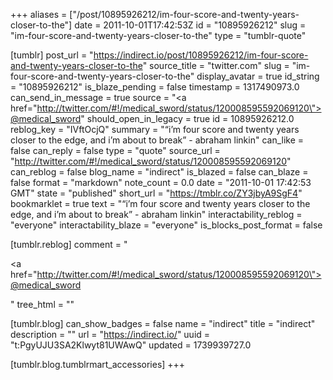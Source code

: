 +++
aliases = ["/post/10895926212/im-four-score-and-twenty-years-closer-to-the"]
date = 2011-10-01T17:42:53Z
id = "10895926212"
slug = "im-four-score-and-twenty-years-closer-to-the"
type = "tumblr-quote"

[tumblr]
post_url = "https://indirect.io/post/10895926212/im-four-score-and-twenty-years-closer-to-the"
source_title = "twitter.com"
slug = "im-four-score-and-twenty-years-closer-to-the"
display_avatar = true
id_string = "10895926212"
is_blaze_pending = false
timestamp = 1317490973.0
can_send_in_message = true
source = "<a href=\"http://twitter.com/#!/medical_sword/status/120008595592069120\">@medical_sword</a>"
should_open_in_legacy = true
id = 10895926212.0
reblog_key = "IVftOcjQ"
summary = "“i’m four score and twenty years closer to the edge, and i’m about to break” - abraham linkin"
can_like = false
can_reply = false
type = "quote"
source_url = "http://twitter.com/#!/medical_sword/status/120008595592069120"
can_reblog = false
blog_name = "indirect"
is_blazed = false
can_blaze = false
format = "markdown"
note_count = 0.0
date = "2011-10-01 17:42:53 GMT"
state = "published"
short_url = "https://tmblr.co/ZY3jbyA9SgF4"
bookmarklet = true
text = "&ldquo;i&rsquo;m four score and twenty years closer to the edge, and i&rsquo;m about to break&rdquo; - abraham linkin"
interactability_reblog = "everyone"
interactability_blaze = "everyone"
is_blocks_post_format = false

[tumblr.reblog]
comment = "<p><a href=\"http://twitter.com/#!/medical_sword/status/120008595592069120\">@medical_sword</a></p>"
tree_html = ""

[tumblr.blog]
can_show_badges = false
name = "indirect"
title = "indirect"
description = ""
url = "https://indirect.io/"
uuid = "t:PgyUJU3SA2Klwyt81UWAwQ"
updated = 1739939727.0

[tumblr.blog.tumblrmart_accessories]
+++
